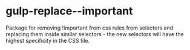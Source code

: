# gulp-replace--important
Package for removing !important from css rules from selectors and replacing them inside similar selectors - the new selectors will have the highest specificity in the CSS file.
